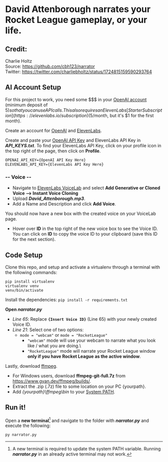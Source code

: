 # David Attenborough narrates your Rocket League gameplay, or your life. 

## Credit: 
Charlie Holtz \
Source: https://github.com/cbh123/narrator \
Twitter: https://twitter.com/charliebholtz/status/1724815159590293764

## AI Account Setup

For this project to work, you need some $$$ in your [OpenAI account](https://platform.openai.com/account/billing/overview) (minimum deposit of $5) so that you can use API calls. This also requires an ElevenLabs [Starter Subscription](https://elevenlabs.io/subscription) ($5/month, but it's $1 for the first month).


Create an account for [OpenAI](https://beta.openai.com/) and [ElevenLabs](https://elevenlabs.io).

Create and paste your [OpenAI API Key](https://platform.openai.com/api-keys) and ElevenLabs API Key in ***API_KEYS.txt***. To find your ElevenLabs API Key, click on your profile icon in the top right of the page, then click on **Profile**.
``` 
OPENAI_API_KEY={OpenAI API Key Here}
ELEVENLABS_API_KEY={ElevenLabs API Key Here}
```

### -- Voice --

- Navigate to [ElevenLabs VoiceLab](https://elevenlabs.io/voice-lab) and select **Add Generative or Cloned Voice --> Instant Voice Cloning**
- Upload ***David_Attenborough.mp3***.
- Add a Name and Description and click **Add Voice**.

You should now have a new box with the created voice on your VoiceLab page. 
- Hover over **ID** in the top right of the new voice box to see the Voice ID. You can click on **ID** to copy the voice ID to your clipboard (save this ID for the next section).



## Code Setup

Clone this repo, and setup and activate a virtualenv through a terminal with the following commands:

```
pip install virtualenv
virtualenv venv
venv/bin/activate
```


Install the dependencies:
`pip install -r requirements.txt` 

**Open *narrator.py***
- *Line 65*: Replace **`{Insert Voice ID}`** (Line 65) with your newly created Voice ID.
- *Line 21*: Select one of two options:
  - `mode = "webcam"` or `mode = "RocketLeague"`
    - `"webcam"` mode will use your webcam to narrate what you look like / what you are doing.\
    - `"RocketLeague"` mode will narrate your Rocket League window **only if you have Rocket League as the active window**.


Lastly, download [ffmpeg](https://www.ffmpeg.org/download.html).
- For Windows users, download **ffmpeg-git-full.7z** from https://www.gyan.dev/ffmpeg/builds/.
- Extract the .zip (.7z) file to some location on your PC {yourpath}.
- Add *{yourpath}\ffmpeg\bin* to your [System PATH](https://www.architectryan.com/2018/03/17/add-to-the-path-on-windows-10/). 



## Run it!

Open a **new terminal**[^1] and navigate to the folder with ***narrator.py*** and execute the following:
```
py narrator.py
```

[^1]: A new terminal is required to update the system PATH variable. Running ***narrator.py*** in an already active terminal may not work.
